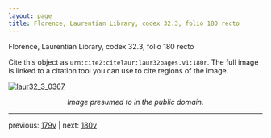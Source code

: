 ```yaml
---
layout: page
title: Florence, Laurentian Library, codex 32.3, folio 180 recto
---
```


Florence, Laurentian Library, codex 32.3, folio 180 recto

Cite this object as `urn:cite2:citelaur:laur32pages.v1:180r`.  The full image is linked to a citation tool you can use to cite regions of the image.

[![laur32_3_0367](http://www.homermultitext.org/iipsrv?IIIF=/project/homer/pyramidal/deepzoom/citelaur/laur32imgs/v1/laur32_3_0367.tif/full/800,/0/default.jpg)](http://www.homermultitext.org/ict2/?urn=urn:cite2:citelaur:laur32imgs.v1:laur32_3_0367) 

<p style="text-align: center; font-style: italic;">Image presumed to in the public domain.</p>

---

previous: [179v](../179v/) | next: [180v](../180v/)